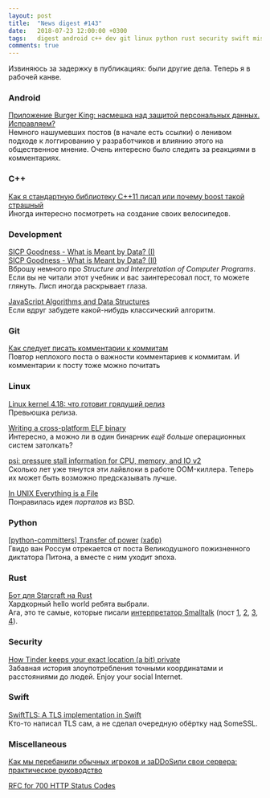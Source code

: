 ```yaml
---
layout: post
title:  "News digest #143"
date:   2018-07-23 12:00:00 +0300
tags:   digest android c++ dev git linux python rust security swift misc
comments: true
---
```


Извиняюсь за задержку в публикациях: были другие дела. Теперь я в рабочей канве.

### Android

[Приложение Burger King: насмешка над защитой персональных данных. Исправляем?](https://habr.com/company/roskomsvoboda/blog/417145/)<br/>
Немного нашумевших постов (в начале есть ссылки) о ленивом подходе к логгированию у разработчиков и влиянию этого на общественное мнение. Очень интересно было следить за реакциями в комментариях.

### C++

[Как я стандартную библиотеку C++11 писал или почему boost такой страшный](https://habr.com/post/417027/)<br/>
Иногда интересно посмотреть на создание своих велосипедов.

### Development

[SICP Goodness - What is Meant by Data? (I)](https://www.lvguowei.me/post/sicp-goodness-data/)<br/>
[SICP Goodness - What is Meant by Data? (II)](https://www.lvguowei.me/post/sicp-goodness-data-2/)<br/>
Вброшу немного про _Structure and Interpretation of Computer Programs_. Если вы не читали этот учебник и вас заинтересовал пост, то можете глянуть. Лисп иногда раскрывает глаза.

[JavaScript Algorithms and Data Structures](https://github.com/trekhleb/javascript-algorithms)<br/>
Если вдруг забудете какой-нибудь классический алгоритм.

### Git

[Как следует писать комментарии к коммитам](https://habr.com/post/416887/)<br/>
Повтор неплохого поста о важности комментариев к коммитам. И комментарии к посту тоже можно почитать

### Linux

[Linux kernel 4.18: что готовит грядущий релиз](https://habr.com/company/it-grad/blog/417155/)<br/>
Превьюшка релиза.

[Writing a cross-platform ELF binary](http://blog.codetastrophe.com/2008/12/writing-cross-platform-elf-binary.html)<br/>
Интересно, а можно ли в один бинарник _ещё больше_ операционных систем затолкать?

[psi: pressure stall information for CPU, memory, and IO v2](https://lwn.net/Articles/759658/)<br/>
Сколько лет уже тянутся эти лайвлоки в работе OOM-киллера. Теперь их может быть возможно предсказывать лучше.

[In UNIX Everything is a File](https://ph7spot.com/musings/in-unix-everything-is-a-file)<br/>
Понравилась идея _порталов_ из BSD.
 
### Python

[\[python-committers\] Transfer of power][1-1] [(хабр)][1-2]<br/>
Гвидо ван Россум отрекается от поста Великодушного пожизненного диктатора Питона, а вместе с ним уходит эпоха.

[1-1]: https://mail.python.org/pipermail/python-committers/2018-July/005664.html
[1-2]: https://habr.com/post/417047/

### Rust

[Бот для Starcraft на Rust](https://habr.com/post/416743/)<br/>
Хардкорный hello world ребята выбрали.<br/>
Ага, это те самые, которые писали [интерпретатор Smalltalk](https://github.com/0x7CFE/llst) (пост [1], [2], [3], [4]).

[1]: https://habr.com/post/164153/
[2]: https://habr.com/post/164769/
[3]: https://habr.com/post/191250/
[4]: https://habr.com/post/197474/

### Security

[How Tinder keeps your exact location (a bit) private](https://robertheaton.com/2018/07/09/how-tinder-keeps-your-location-a-bit-private/)<br/>
Забавная история злоупотребления точными координатами и расстояниями до людей. Enjoy your social Internet.

### Swift

[SwiftTLS: A TLS implementation in Swift][6-1]<br/>
Кто-то написал TLS сам, а не сделал очередную обёртку над SomeSSL.

[6-1]: https://github.com/nsc/SwiftTLS

### Miscellaneous

[Как мы перебанили обычных игроков и заDDoSили свои сервера: практическое руководство](https://habr.com/company/pixonic/blog/417441/)

[RFC for 700 HTTP Status Codes](https://github.com/joho/7XX-rfc)

